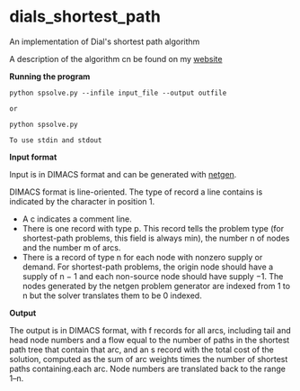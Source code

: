 # dials_shortest_path
An implementation of Dial's shortest path algorithm

A description of the algorithm cn be found on my [website](http://emmanueljohn.me)

**Running the program**

    python spsolve.py --infile input_file --output outfile

    or

    python spsolve.py

    To use stdin and stdout

**Input format**

Input is in DIMACS format and can be generated with [netgen](http://github.com/emmanuj/netgen).

DIMACS format is line-oriented. The type of record a line contains is
indicated by the character in position 1.

* A c indicates a comment line.
* There is one record with type p. This record tells the problem type
(for shortest-path problems, this field is always min), the number n of
nodes and the number m of arcs.
* There is a record of type n for each node with nonzero supply or demand. For shortest-path problems, the origin node should have a supply of n − 1 and each non-source node should have supply −1. The nodes generated by the netgen problem generator are indexed from 1 to n but the solver translates them to be 0 indexed.

**Output**

The output is in DIMACS format, with f records for all arcs, including
tail and head node numbers and a flow equal to the number of paths in the
shortest path tree that contain that arc, and an s record with the total cost
of the solution, computed as the sum of arc weights times the number of
shortest paths containing.each arc.
Node numbers are translated back to the range 1–n.

